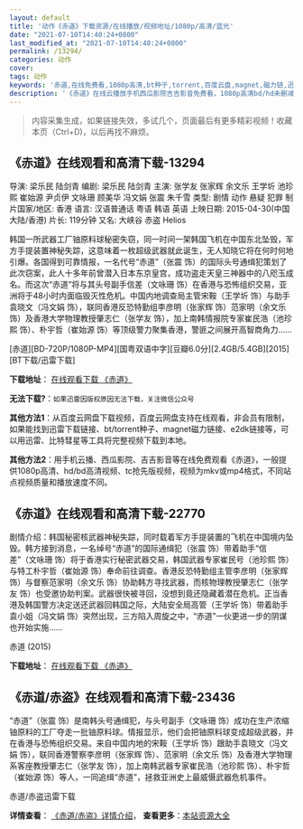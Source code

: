 ```yaml
---
layout: default
title: '动作《赤道》下载资源/在线播放/视频地址/1080p/高清/蓝光'
date: "2021-07-10T14:40:24+0800"
last_modified_at: "2021-07-10T14:40:24+0800"
permalink: /13294/
categories: 动作
cover:
tags: 动作
keywords: '赤道,在线免费看,1080p高清,bt种子,torrent,百度云盘,magnet,磁力链,迅雷下载资源'
description: '《赤道》在线云播放手机西瓜影院吉吉影音免费看，1080p高清bd/hd未删减完整版和tc抢先枪版，mkv/mp4格式，附带bt/torrent种子、magnet/磁力链、百度云盘、网盘资源迅雷下载链接'
---
```


>内容采集生成，如果链接失效，多试几个，页面最后有更多精彩视频！收藏本页（Ctrl+D)，以后再找不麻烦。


## 《赤道》在线观看和高清下载-13294

导演: 梁乐民 陆剑青 编剧: 梁乐民 陆剑青 主演: 张学友 张家辉 余文乐 王学圻 池珍熙 崔始源 尹贞伊 文咏珊 顾美华 冯文娟 张震 朱千雪 类型: 剧情 动作 悬疑 犯罪 制片国家/地区: 香港 语言: 汉语普通话 粤语 韩语 英语 上映日期: 2015-04-30(中国大陆/香港) 片长: 119分钟 又名: 大峡谷 赤盗 Helios

韩国一所武器工厂铀原料球秘密失窃，同一时间一架韩国飞机在中国东北坠毁，军方手提装置神秘失踪，这意味着一枚超级武器就此诞生，无人知晓它将在何时何地引爆。各国得到可靠情报，一名代号“赤道”（张震 饰）的国际头号通缉犯策划了此次窃案，此人十多年前曾潜入日本东京皇宫，成功盗走天皇三神器中的八咫玉成名。而这次“赤道”将与其头号副手信差（文咏珊 饰）在香港与恐怖组织交易，亚洲将于48小时内面临毁灭性危机。中国内地调查局主管宋鞍（王学圻 饰）与助手袁晓文（冯文娟 饰），联同香港反恐特勤组李彦明（张家辉 饰）范家明（余文乐 饰）及香港大学物理教授肇志仁（张学友 饰），加上南韩情报院专家崔民浩（池珍熙 饰）、朴宇哲（崔始源 饰）等顶级警力聚集香港，警匪之间展开高智商角力……


[赤道][BD-720P/1080P-MP4][国粤双语中字][豆瓣6.0分][2.4GB/5.4GB][2015][BT下载/迅雷下载]

**下载地址**： [在线观看下载 《赤道》](https://www.btdx8.com/torrent/helios_2015.html) 


**无法下载?**：`如果迅雷因版权原因无法下载，关注微信公众号 `

**其他方法1**：从百度云网盘下载视频，百度云网盘支持在线观看，非会员有限制，如果能找到迅雷下载链接、bt/torrent种子、magnet磁力链接、e2dk链接等，可以用迅雷、比特彗星等工具将完整视频下载到本地。

**其他方法2**：用手机云播、西瓜影院、吉吉影音等在线免费观看《赤道》，一般提供1080p高清、hd/bd高清视频、tc抢先版视频，视频为mkv或mp4格式，不同站点视频质量和播放速度不同。


## 《赤道》在线观看和高清下载-22770

剧情介绍：韩国秘密核武器神秘失踪，同时载着军方手提装置的飞机在中国境内坠毁。韩方接到消息，一名绰号“赤道”的国际通缉犯（张震 饰）带着助手“信差”（文咏珊 饰）将于香港实行秘密武器交易，韩国武器专家崔民号（池珍熙 饰）与特工朴宇哲（崔始源 饰）奉命前往调查。香港反恐特勤组主管李彦明（张家辉 饰）与督察范家明（余文乐 饰）协助韩方寻找武器，而核物理教授肇志仁（张学友 饰）也受邀协助判案。武器很快被寻回，没想到竟还隐藏着潜在危机。正当香港及韩国警方决定送还武器回韩国之际，大陆安全局高管（王学圻 饰）带着助手袁小姐（冯文娟 饰）突然出现，三方陷入周旋之中，“赤道”一伙更进一步的阴谋也开始实施……


赤道 (2015)

**下载地址**： [在线观看下载 《赤道》](https://www.btbtdy.me/btdy/dy268.html) 


## 《赤道/赤盗》在线观看和高清下载-23436

“赤道”（张震 饰）是南韩头号通缉犯，与头号副手（文咏珊 饰）成功在生产浓缩铀原料的工厂夺走一批铀原料球。情报显示，他们会把铀原料球变成超级武器，并在香港与恐怖组织交易。来自中国内地的宋鞍（王学圻 饰）跟助手袁晓文（冯文娟 饰），联同香港警察李彦明（张家辉 饰）、范家明（余文乐 饰）及香港大学物理系客座教授肇志仁（张学友 饰），加上南韩武器专家崔民浩（池珍熙 饰）、朴宇哲（崔始源 饰）等人，一同追缉&ldquo;赤道”，拯救亚洲史上最威慑武器危机事件。<!---剧情end--->


赤道/赤盗迅雷下载

**详情查看**： [《赤道/赤盗》详情介绍](/movie/23436/)， **查看更多**：[本站资源大全](/movie/t/all/)

